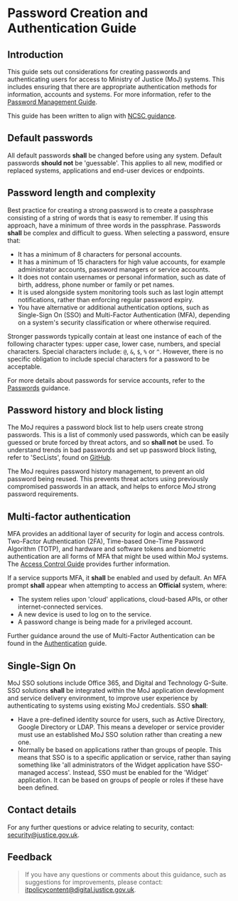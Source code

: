 # Password Creation and Authentication Guide

## Introduction

This guide sets out considerations for creating passwords and authenticating users for access to Ministry of Justice \(MoJ\) systems. This includes ensuring that there are appropriate authentication methods for information, accounts and systems. For more information, refer to the [Password Management Guide](password-management-guide.md).

This guide has been written to align with [NCSC guidance](https://www.ncsc.gov.uk/collection/passwords/updating-your-approach).

## Default passwords

All default passwords **shall** be changed before using any system. Default passwords **should not** be 'guessable'. This applies to all new, modified or replaced systems, applications and end-user devices or endpoints.

## Password length and complexity

Best practice for creating a strong password is to create a passphrase consisting of a string of words that is easy to remember. If using this approach, have a minimum of three words in the passphrase. Passwords **shall** be complex and difficult to guess. When selecting a password, ensure that:

-   It has a minimum of 8 characters for personal accounts.
-   It has a minimum of 15 characters for high value accounts, for example administrator accounts, password managers or service accounts.
-   It does not contain usernames or personal information, such as date of birth, address, phone number or family or pet names.
-   It is used alongside system monitoring tools such as last login attempt notifications, rather than enforcing regular password expiry.
-   You have alternative or additional authentication options, such as Single-Sign On \(SSO\) and Multi-Factor Authentication \(MFA\), depending on a system's security classification or where otherwise required.

Stronger passwords typically contain at least one instance of each of the following character types: upper case, lower case, numbers, and special characters. Special characters include: `@`, `&`, `$`, `%` or `^`. However, there is no specific obligation to include special characters for a password to be acceptable.

For more details about passwords for service accounts, refer to the [Passwords](passwords.md) guidance.

## Password history and block listing

The MoJ requires a password block list to help users create strong passwords. This is a list of commonly used passwords, which can be easily guessed or brute forced by threat actors, and so **shall not** be used. To understand trends in bad passwords and set up password block listing, refer to 'SecLists', found on [GitHub](https://github.com/danielmiessler/SecLists/tree/master/Passwords).

The MoJ requires password history management, to prevent an old password being reused. This prevents threat actors using previously compromised passwords in an attack, and helps to enforce MoJ strong password requirements.

## Multi-factor authentication

MFA provides an additional layer of security for login and access controls. Two-Factor Authentication \(2FA\), Time-based One-Time Password Algorithm \(TOTP\), and hardware and software tokens and biometric authentication are all forms of MFA that might be used within MoJ systems. The [Access Control Guide](access-control-guide.md) provides further information.

If a service supports MFA, it **shall** be enabled and used by default. An MFA prompt **shall** appear when attempting to access an **Official** system, where:

-   The system relies upon 'cloud' applications, cloud-based APIs, or other internet-connected services.
-   A new device is used to log on to the service.
-   A password change is being made for a privileged account.

Further guidance around the use of Multi-Factor Authentication can be found in the [Authentication](authentication.md) guide.

## Single-Sign On

MoJ SSO solutions include Office 365, and Digital and Technology G-Suite. SSO solutions **shall** be integrated within the MoJ application development and service delivery environment, to improve user experience by authenticating to systems using existing MoJ credentials. SSO **shall**:

-   Have a pre-defined identity source for users, such as Active Directory, Google Directory or LDAP. This means a developer or service provider must use an established MoJ SSO solution rather than creating a new one.
-   Normally be based on applications rather than groups of people. This means that SSO is to a specific application or service, rather than saying something like 'all administrators of the Widget application have SSO-managed access'. Instead, SSO must be enabled for the 'Widget' application. It can be based on groups of people or roles if these have been defined.

## Contact details

For any further questions or advice relating to security, contact: [security@justice.gov.uk](mailto:security@justice.gov.uk).

## Feedback

> If you have any questions or comments about this guidance, such as suggestions for improvements, please contact: [itpolicycontent@digital.justice.gov.uk](mailto:itpolicycontent@digital.justice.gov.uk).

